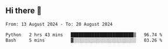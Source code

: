 ## Hi there 👋

<!--
**Bojupi/Bojupi** is a ✨ _special_ ✨ repository because its `README.md` (this file) appears on your GitHub profile.

Here are some ideas to get you started:

- 🔭 I’m currently working on ...
- 🌱 I’m currently learning ...
- 👯 I’m looking to collaborate on ...
- 🤔 I’m looking for help with ...
- 💬 Ask me about ...
- 📫 How to reach me: ...
- 😄 Pronouns: ...
- ⚡ Fun fact: ...
-->

<!--START_SECTION:waka-->

```txt
From: 13 August 2024 - To: 20 August 2024

Python   2 hrs 43 mins   ████████████████████████▒   96.74 %
Bash     5 mins          ▓░░░░░░░░░░░░░░░░░░░░░░░░   03.26 %
```

<!--END_SECTION:waka-->
